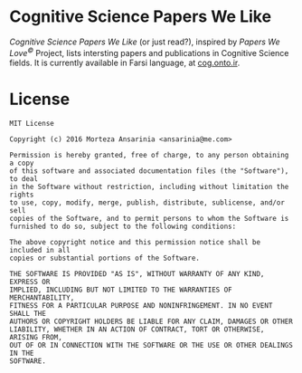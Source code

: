 # Cognitive Science Papers We Like
*Cognitive Science Papers We Like* (or just read?), inspired by *Papers We Love<sup>&copy;</sup>* Project, lists intersting papers and publications in Cognitive Science fields. It is currently available in Farsi language, at [cog.onto.ir](http://cog.onto.ir).

# License

```
MIT License

Copyright (c) 2016 Morteza Ansarinia <ansarinia@me.com>

Permission is hereby granted, free of charge, to any person obtaining a copy
of this software and associated documentation files (the "Software"), to deal
in the Software without restriction, including without limitation the rights
to use, copy, modify, merge, publish, distribute, sublicense, and/or sell
copies of the Software, and to permit persons to whom the Software is
furnished to do so, subject to the following conditions:

The above copyright notice and this permission notice shall be included in all
copies or substantial portions of the Software.

THE SOFTWARE IS PROVIDED "AS IS", WITHOUT WARRANTY OF ANY KIND, EXPRESS OR
IMPLIED, INCLUDING BUT NOT LIMITED TO THE WARRANTIES OF MERCHANTABILITY,
FITNESS FOR A PARTICULAR PURPOSE AND NONINFRINGEMENT. IN NO EVENT SHALL THE
AUTHORS OR COPYRIGHT HOLDERS BE LIABLE FOR ANY CLAIM, DAMAGES OR OTHER
LIABILITY, WHETHER IN AN ACTION OF CONTRACT, TORT OR OTHERWISE, ARISING FROM,
OUT OF OR IN CONNECTION WITH THE SOFTWARE OR THE USE OR OTHER DEALINGS IN THE
SOFTWARE.
```
